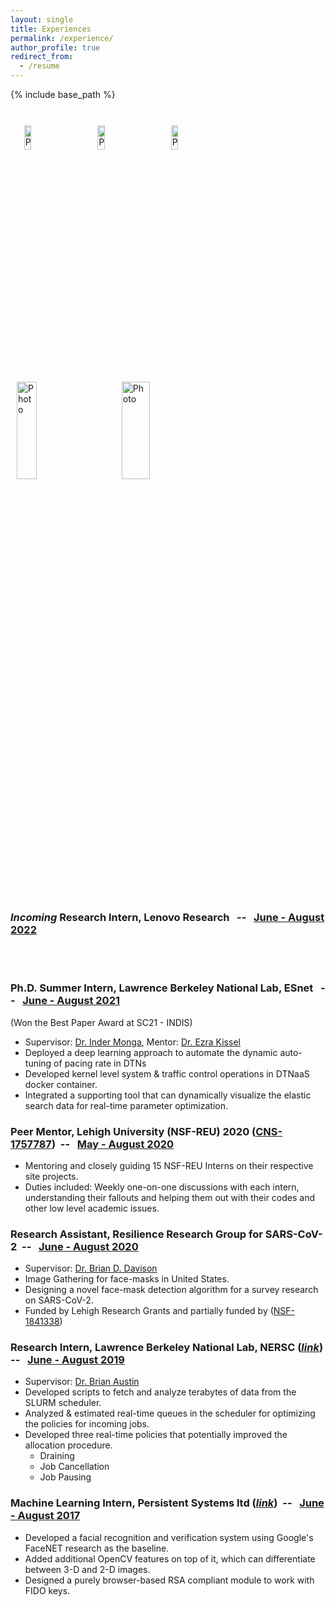 ```yaml
---
layout: single
title: Experiences
permalink: /experience/
author_profile: true
redirect_from:
  - /resume
---
```


{% include base_path %}

<br>
&nbsp;&nbsp; 
<!-- <img align="centre" src="https://eashanadhikarla.github.io/images/lenovo.jpg" alt="Photo" style="width: 15%; height: 10%; border-radius: 5px; padding: 5px 10px 10px 2px"/> &nbsp;
<img align="centre" src="https://eashanadhikarla.github.io/images/esnet.png" alt="Photo" style="width: 15%; height: 10%; border-radius: 5px; padding: 5px 10px 10px 2px"/> &nbsp;
<img align="centre" src="https://eashanadhikarla.github.io/images/lbnl.png" alt="Photo" style="width: 15%; height: 10%; border-radius: 5px; padding: 5px 10px 10px 2px"/> &nbsp;
<img align="centre" src="https://eashanadhikarla.github.io/images/lehigh.png" alt="Photo" style="width: 25%; height: 20%; border-radius: 5px; padding: 5px 10px 10px 2px"/> &nbsp;
<img align="centre" src="https://eashanadhikarla.github.io/images/persistent.png" alt="Photo" style="width: 30%; height: 20%; border-radius: 5px; padding: 5px 10px 10px 2px"/>  -->
<img align="centre" src="https://eashanadhikarla.github.io/images/lenovo.jpg" alt="Photo" style="width: 15%; height: 10%; border-radius: 5px; padding: 10px 20px 8px 10px"/> &nbsp;
<img align="centre" src="https://eashanadhikarla.github.io/images/esnet.png" alt="Photo" style="width: 15%; height: 10%; border-radius: 5px; padding: 10px 20px 10px 10px"/> &nbsp;
<img align="centre" src="https://eashanadhikarla.github.io/images/lbnl.png" alt="Photo" style="width: 15%; height: 10%; border-radius: 5px; padding: 10px 20px 10px 10px"/> &nbsp;
<img align="centre" src="https://eashanadhikarla.github.io/images/lehigh.png" alt="Photo" style="width: 25%; height: 20%; border-radius: 5px; padding: 10px 20px 10px 10px"/> &nbsp;
<img align="centre" src="https://eashanadhikarla.github.io/images/persistent.png" alt="Photo" style="width: 30%; height: 20%; border-radius: 5px; padding: 10px 20px 10px 10px"/> 
&nbsp;&nbsp;
<br>
<br><br>


### <i>Incoming</i> <b>Research Intern, Lenovo Research</b> &nbsp; -- &nbsp; <a href="cyan">June - August 2022</a>

<br><br>

### Ph.D. Summer Intern, <b>Lawrence Berkeley National Lab, ESnet</b> &nbsp; -- &nbsp; <a href="cyan">June - August 2021</a>
(Won the Best Paper Award at SC21 - INDIS)
  * Supervisor: <a href="https://cs.lbl.gov/about/staff/leadership/inder-monga/">Dr. Inder Monga</a>, Mentor: <a href="https://www.es.net/about/esnet-staff/advanced-network-technologies/ezra/">Dr. Ezra Kissel</a>
  * Deployed a deep learning approach to automate the dynamic auto-tuning of pacing rate in DTNs
  * Developed kernel level system & traffic control operations in DTNaaS docker container. 
  * Integrated a supporting tool that can dynamically visualize the elastic search data for real-time parameter optimization.


### Peer Mentor, <b>Lehigh University (NSF-REU) 2020</b> (<a href="https://www.nsf.gov/awardsearch/showAward?AWD_ID=1757787">CNS-1757787</a>)&nbsp; -- &nbsp; <a href="cyan">May - August 2020</a>
  * Mentoring and closely guiding 15 NSF-REU Interns on their respective site projects.
  * Duties included: Weekly one-on-one discussions with each intern, understanding their fallouts and helping them out with their codes and other low level academic issues.


### Research Assistant, <b>Resilience Research Group for SARS-CoV-2</b>&nbsp; -- &nbsp; <a href="cyan">June - August 2020</a>
  * Supervisor: <a href="http://www.cse.lehigh.edu/~brian/">Dr. Brian D. Davison</a>
  * Image Gathering for face-masks in United States.
  * Designing a novel face-mask detection algorithm for a survey research on SARS-CoV-2.
  * Funded by Lehigh Research Grants and partially funded by (<a href="https://converge.colorado.edu/resources/covid-19/working-groups/issues-impacts-recovery/cultural-perceptions-of-risk-behavioral-responses-and-community-resilience-in-covid-19">NSF-1841338</a>)


### Research Intern, <b>Lawrence Berkeley National Lab, NERSC</b> (<a href="https://cs.lbl.gov/news-media/news/2019/summer-student-researchers-wrap-up/"><i>link</i></a>)&nbsp; -- &nbsp; <a href="cyan">June - August 2019</a>
<!-- Embedded Link: https://cdn.cp.adobe.io/content/2/video/3d0f97fc-0135-492b-b4f0-6c0d269cc2d7/embed?api_key=MarvelCP1 -->
  * Supervisor: <a href="https://www.nersc.gov/about/nersc-staff/advanced-technologies-group/brian-austin/">Dr. Brian Austin</a>
  * Developed scripts to fetch and analyze terabytes of data from the SLURM scheduler.
  * Analyzed & estimated real-time queues in the scheduler for optimizing the policies for incoming jobs.
  * Developed three real-time policies that potentially improved the allocation procedure.
    * Draining
    * Job Cancellation
    * Job Pausing


### Machine Learning Intern, <b>Persistent Systems ltd</b> (<a href="https://github.com/eashanadhikarla/Facial-Recognition-with-DNN"><i>link</i></a>)&nbsp; -- &nbsp; <a href="cyan">June - August 2017</a>
  * Developed a facial recognition and verification system using Google's FaceNET research as the baseline.
  * Added additional OpenCV features on top of it, which can differentiate between 3-D and 2-D images.
  * Designed a purely browser-based RSA compliant module to work with FIDO keys.